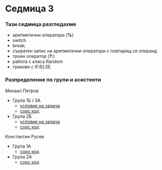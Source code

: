 # Седмица 3

### Тази седмица разгледахме
- аритметични оператори (**%**)
- switch 
- break;
- съкратен запис на аритметични оператори с повтарящ се операнд
- троен оператор (**?:**)
- работа с класа Random
- трикове с IF/ELSE

### Разпределение по групи и асистенти

Михаил Петров
- Група 1Б / 3A
  - [условие на задача](mp-1/README.md)
  - [сорс код](mp-1/source/)
- Група 2Б
  - [условие на задача](mp-2/README.md)
  - [сорс код](mp-2/source/)

Константин Русев
- Група 1А
  - [сорс код](kr-1/source/)
- Група 2А
  - [сорс код](kr-2/source/)
